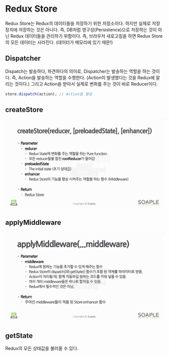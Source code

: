 # Redux Store

Redux Store는 Redux의 데이터들을 저장하기 위한 저장소이다. 하지만 실제로 저장장치에 저장하는 것은 아니다. 즉, DB처럼 영구성(Persistence)으로 저장하는 것이 아닌 Redux 데이터들을 관리하기 위함이다. 즉, 브라우저 새로고침을 하면 Redux Store의 모든 데이터는 사라진다. (데이터가 메모리에 있기 때문!)

## Dispatcher

Dispatch는 발송하다, 파견하다의 의미로, Dispatcher는 발송하는 역할을 하는 것이다. 즉, Action을 발송하는 역할을 수행한다. (Action이 발생했다는 것을 Redux에 알리는 것이다.) 그리고 Action을 받아서 실제로 변화를 주는 것이 바로 Reducer이다.

```javascript
store.dispatch(action); // Action을 발송
```

## createStore

![store1](./images/store1.png)

## applyMiddleware

![store2](./images/store2.png)

## getState

Redux의 모든 상태값을 불러올 수 있다.
